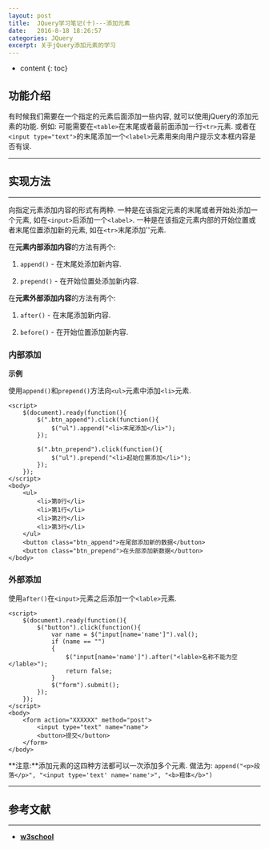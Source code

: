 ```yaml
---
layout: post
title:  JQuery学习笔记(十)---添加元素
date:   2016-8-18 18:26:57
categories: JQuery
excerpt: 关于jQuery添加元素的学习
---
```


* content
{: toc}

## 功能介绍

有时候我们需要在一个指定的元素后面添加一些内容, 就可以使用jQuery的添加元素的功能. 例如: 可能需要在`<table>`在末尾或者最前面添加一行`<tr>`元素. 或者在`<input type="text">`的末尾添加一个`<label>`元素用来向用户提示文本框内容是否有误.

---

## 实现方法

---

向指定元素添加内容的形式有两种. 一种是在该指定元素的末尾或者开始处添加一个元素, 如在`<input>`后添加一个`<label>`. 一种是在该指定元素内部的开始位置或者末尾位置添加新的元素, 如在`<tr>`末尾添加'<td>'元素.

在**元素内部添加内容**的方法有两个:

1. `append()` - 在末尾处添加新内容.

2. `prepend()` - 在开始位置处添加新内容.

在**元素外部添加内容**的方法有两个:

1. `after()` - 在末尾添加新内容.

2. `before()` - 在开始位置添加新内容. 

### 内部添加

**示例**

使用`append()`和`prepend()`方法向`<ul>`元素中添加`<li>`元素.

```jQuery
<script>
	$(document).ready(function(){
		$(".btn_append").click(function(){
			$("ul").append("<li>末尾添加</li>");
		});

		$(".btn_prepend").click(function(){
			$("ul").prepend("<li>起始位置添加</li>");
		});
	});
</script>
<body>
	<ul>
		<li>第0行</li>
		<li>第1行</li>
		<li>第2行</li>
		<li>第3行</li>
	</ul>
	<button class="btn_append">在尾部添加新的数据</button>
	<button class="btn_prepend">在头部添加新数据</button>
</body>
```

### 外部添加

使用`after()`在`<input>`元素之后添加一个`<lable>`元素.

```
<script>
	$(document).ready(function(){
		$("button").click(function(){
			var name = $("input[name='name']").val();
			if (name == "")
			{
				$("input[name='name']").after("<lable>名称不能为空</lable>");
				return false;
			}
			$("form").submit();
		});
	});
</script>
<body>
	<form action="XXXXXX" method="post">
		<input type="text" name="name">
		<button>提交</button>
	</form>
</body>
```

**注意:**添加元素的这四种方法都可以一次添加多个元素. 做法为: `append("<p>段落</p>", "<input type='text' name='name'>", "<b>粗体</b>")`

---

## 参考文献

---

* **[w3school](http://www.w3school.com.cn/jquery/jquery_dom_add.asp)**
